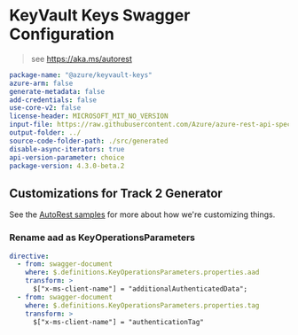 # KeyVault Keys Swagger Configuration

> see https://aka.ms/autorest

```yaml
package-name: "@azure/keyvault-keys"
azure-arm: false
generate-metadata: false
add-credentials: false
use-core-v2: false
license-header: MICROSOFT_MIT_NO_VERSION
input-file: https://raw.githubusercontent.com/Azure/azure-rest-api-specs/f4a4badda9e19dca5cab216f3dd8b45362aeb90b/specification/keyvault/data-plane/Microsoft.KeyVault/preview/7.3-preview/keys.json
output-folder: ../
source-code-folder-path: ./src/generated
disable-async-iterators: true
api-version-parameter: choice
package-version: 4.3.0-beta.2
```

## Customizations for Track 2 Generator

See the [AutoRest samples](https://github.com/Azure/autorest/tree/master/Samples/3b-custom-transformations)
for more about how we're customizing things.

### Rename aad as KeyOperationsParameters

```yaml
directive:
  - from: swagger-document
    where: $.definitions.KeyOperationsParameters.properties.aad
    transform: >
      $["x-ms-client-name"] = "additionalAuthenticatedData";
  - from: swagger-document
    where: $.definitions.KeyOperationsParameters.properties.tag
    transform: >
      $["x-ms-client-name"] = "authenticationTag"
```
